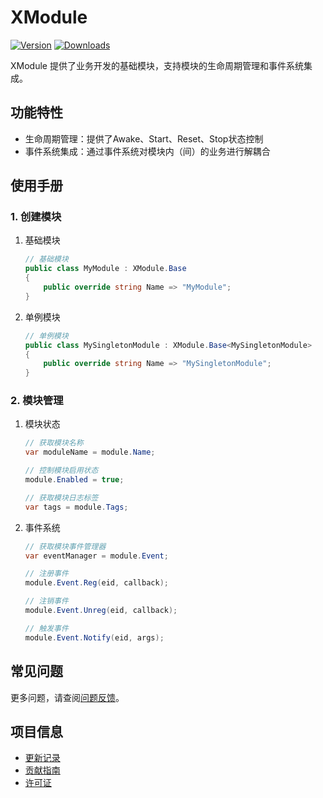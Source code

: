 # XModule

[![Version](https://img.shields.io/npm/v/org.eframework.u3d.msv)](https://www.npmjs.com/package/org.eframework.u3d.msv)
[![Downloads](https://img.shields.io/npm/dm/org.eframework.u3d.msv)](https://www.npmjs.com/package/org.eframework.u3d.msv)  

XModule 提供了业务开发的基础模块，支持模块的生命周期管理和事件系统集成。

## 功能特性

- 生命周期管理：提供了Awake、Start、Reset、Stop状态控制
- 事件系统集成：通过事件系统对模块内（间）的业务进行解耦合

## 使用手册

### 1. 创建模块

1. 基础模块
    ```csharp
    // 基础模块
    public class MyModule : XModule.Base
    {
        public override string Name => "MyModule";
    }
    ```

2. 单例模块
    ```csharp
    // 单例模块
    public class MySingletonModule : XModule.Base<MySingletonModule> 
    {
        public override string Name => "MySingletonModule";
    }
    ```

### 2. 模块管理

1. 模块状态
    ```csharp
    // 获取模块名称
    var moduleName = module.Name;

    // 控制模块启用状态
    module.Enabled = true;

    // 获取模块日志标签
    var tags = module.Tags;
    ```

2. 事件系统
    ```csharp
    // 获取模块事件管理器
    var eventManager = module.Event;

    // 注册事件
    module.Event.Reg(eid, callback);

    // 注销事件
    module.Event.Unreg(eid, callback);

    // 触发事件
    module.Event.Notify(eid, args);
    ```

## 常见问题

更多问题，请查阅[问题反馈](../CONTRIBUTING.md#问题反馈)。

## 项目信息

- [更新记录](../CHANGELOG.md)
- [贡献指南](../CONTRIBUTING.md)
- [许可证](../LICENSE.md)
